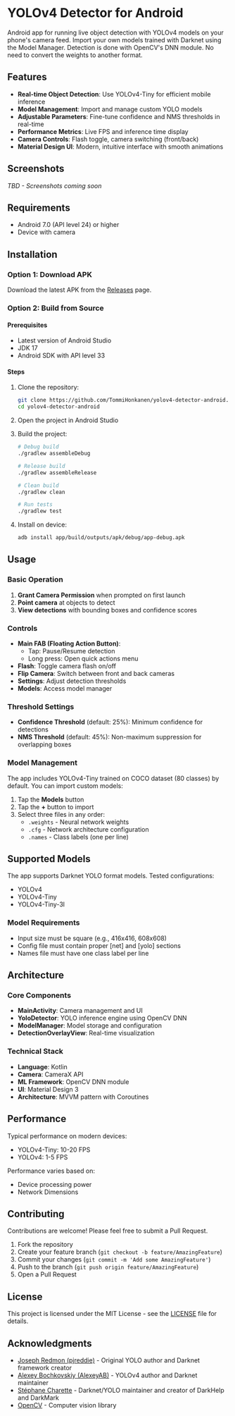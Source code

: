 # YOLOv4 Detector for Android

Android app for running live object detection with YOLOv4 models on your phone's camera feed. Import your own models trained with Darknet using the Model Manager. Detection is done with OpenCV's DNN module. No need to convert the weights to another format.

## Features

- **Real-time Object Detection**: Use YOLOv4-Tiny for efficient mobile inference
- **Model Management**: Import and manage custom YOLO models
- **Adjustable Parameters**: Fine-tune confidence and NMS thresholds in real-time
- **Performance Metrics**: Live FPS and inference time display
- **Camera Controls**: Flash toggle, camera switching (front/back)
- **Material Design UI**: Modern, intuitive interface with smooth animations

## Screenshots

*TBD - Screenshots coming soon*

## Requirements

- Android 7.0 (API level 24) or higher
- Device with camera

## Installation

### Option 1: Download APK

Download the latest APK from the [Releases](https://github.com/TommiHonkanen/yolov4-detector-android/releases) page.

### Option 2: Build from Source

#### Prerequisites
- Latest version of Android Studio
- JDK 17
- Android SDK with API level 33

#### Steps

1. Clone the repository:
   ```bash
   git clone https://github.com/TommiHonkanen/yolov4-detector-android.git
   cd yolov4-detector-android
   ```

2. Open the project in Android Studio

3. Build the project:
   ```bash
   # Debug build
   ./gradlew assembleDebug
   
   # Release build
   ./gradlew assembleRelease
   
   # Clean build
   ./gradlew clean
   
   # Run tests
   ./gradlew test
   ```

4. Install on device:
   ```bash
   adb install app/build/outputs/apk/debug/app-debug.apk
   ```
   
## Usage

### Basic Operation

1. **Grant Camera Permission** when prompted on first launch
2. **Point camera** at objects to detect
3. **View detections** with bounding boxes and confidence scores

### Controls

- **Main FAB (Floating Action Button)**:
  - Tap: Pause/Resume detection
  - Long press: Open quick actions menu
- **Flash**: Toggle camera flash on/off
- **Flip Camera**: Switch between front and back cameras
- **Settings**: Adjust detection thresholds
- **Models**: Access model manager

### Threshold Settings

- **Confidence Threshold** (default: 25%): Minimum confidence for detections
- **NMS Threshold** (default: 45%): Non-maximum suppression for overlapping boxes

### Model Management

The app includes YOLOv4-Tiny trained on COCO dataset (80 classes) by default. You can import custom models:

1. Tap the **Models** button
2. Tap the **+** button to import
3. Select three files in any order:
   - `.weights` - Neural network weights
   - `.cfg` - Network architecture configuration  
   - `.names` - Class labels (one per line)

## Supported Models

The app supports Darknet YOLO format models. Tested configurations:

- YOLOv4
- YOLOv4-Tiny
- YOLOv4-Tiny-3l

### Model Requirements

- Input size must be square (e.g., 416x416, 608x608)
- Config file must contain proper [net] and [yolo] sections
- Names file must have one class label per line

## Architecture

### Core Components

- **MainActivity**: Camera management and UI
- **YoloDetector**: YOLO inference engine using OpenCV DNN
- **ModelManager**: Model storage and configuration
- **DetectionOverlayView**: Real-time visualization

### Technical Stack

- **Language**: Kotlin
- **Camera**: CameraX API
- **ML Framework**: OpenCV DNN module
- **UI**: Material Design 3
- **Architecture**: MVVM pattern with Coroutines

## Performance

Typical performance on modern devices:
- YOLOv4-Tiny: 10-20 FPS
- YOLOv4: 1-5 FPS

Performance varies based on:
- Device processing power
- Network Dimensions

## Contributing

Contributions are welcome! Please feel free to submit a Pull Request.

1. Fork the repository
2. Create your feature branch (`git checkout -b feature/AmazingFeature`)
3. Commit your changes (`git commit -m 'Add some AmazingFeature'`)
4. Push to the branch (`git push origin feature/AmazingFeature`)
5. Open a Pull Request

## License

This project is licensed under the MIT License - see the [LICENSE](LICENSE) file for details.

## Acknowledgments

- [Joseph Redmon (pjreddie)](https://pjreddie.com/) - Original YOLO author and Darknet framework creator
- [Alexey Bochkovskiy (AlexeyAB)](https://github.com/AlexeyAB/darknet) - YOLOv4 author and Darknet maintainer
- [Stéphane Charette](https://www.ccoderun.ca/darknet/) - Darknet/YOLO maintainer and creator of DarkHelp and DarkMark
- [OpenCV](https://opencv.org/) - Computer vision library